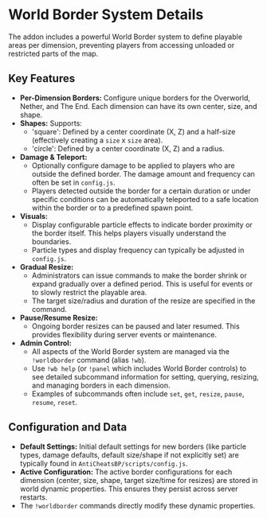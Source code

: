 # World Border System Details

The addon includes a powerful World Border system to define playable areas per dimension, preventing players from accessing unloaded or restricted parts of the map.

## Key Features

- **Per-Dimension Borders:** Configure unique borders for the Overworld, Nether, and The End. Each dimension can have its own center, size, and shape.
- **Shapes:** Supports:
  - 'square': Defined by a center coordinate (X, Z) and a half-size (effectively creating a `size` x `size` area).
  - 'circle': Defined by a center coordinate (X, Z) and a radius.
- **Damage & Teleport:**
  - Optionally configure damage to be applied to players who are outside the defined border. The damage amount and frequency can often be set in `config.js`.
  - Players detected outside the border for a certain duration or under specific conditions can be automatically teleported to a safe location within the border or to a predefined spawn point.
- **Visuals:**
  - Display configurable particle effects to indicate border proximity or the border itself. This helps players visually understand the boundaries.
  - Particle types and display frequency can typically be adjusted in `config.js`.
- **Gradual Resize:**
  - Administrators can issue commands to make the border shrink or expand gradually over a defined period. This is useful for events or to slowly restrict the playable area.
  - The target size/radius and duration of the resize are specified in the command.
- **Pause/Resume Resize:**
  - Ongoing border resizes can be paused and later resumed. This provides flexibility during server events or maintenance.
- **Admin Control:**
  - All aspects of the World Border system are managed via the `!worldborder` command (alias `!wb`).
  - Use `!wb help` (or `!panel` which includes World Border controls) to see detailed subcommand information for setting, querying, resizing, and managing borders in each dimension.
  - Examples of subcommands often include `set`, `get`, `resize`, `pause`, `resume`, `reset`.

## Configuration and Data

- **Default Settings:** Initial default settings for new borders (like particle types, damage defaults, default size/shape if not explicitly set) are typically found in `AntiCheatsBP/scripts/config.js`.
- **Active Configuration:** The active border configurations for each dimension (center, size, shape, target size/time for resizes) are stored in world dynamic properties. This ensures they persist across server restarts.
- The `!worldborder` commands directly modify these dynamic properties.
